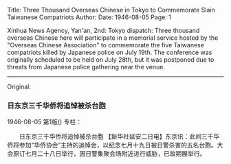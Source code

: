 Title: Three Thousand Overseas Chinese in Tokyo to Commemorate Slain Taiwanese Compatriots
Author:
Date: 1946-08-05
Page: 1

Xinhua News Agency, Yan'an, 2nd: Tokyo dispatch: Three thousand overseas Chinese here will participate in a memorial service hosted by the "Overseas Chinese Association" to commemorate the five Taiwanese compatriots killed by Japanese police on July 19th. The conference was originally scheduled to be held on July 28th, but it was postponed due to threats from Japanese police gathering near the venue.



<hr /> 

Original: 


### 日东京三千华侨将追悼被杀台胞

1946-08-05
第1版()
专栏：

　　日东京三千华侨将追悼被杀台胞
    【新华社延安二日电】东京讯：此间三千华侨将参加“华侨协会”主持的追悼会，以纪念七月十九日被日警杀害的五名台胞。大会原订七月二十八日举行，因日警集聚会场附近进行威胁，已故期展举行。
